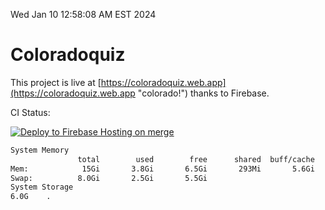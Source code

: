 Wed Jan 10 12:58:08 AM EST 2024

# Coloradoquiz


This project is live at [https://coloradoquiz.web.app](https://coloradoquiz.web.app "colorado!") thanks to Firebase.

CI Status: 

[![Deploy to Firebase Hosting on merge](https://github.com/teamkushal/coloradoquiz/actions/workflows/firebase-hosting-merge.yml/badge.svg)](https://github.com/teamkushal/coloradoquiz/actions/workflows/firebase-hosting-merge.yml)

```bash
System Memory
               total        used        free      shared  buff/cache   available
Mem:            15Gi       3.8Gi       6.5Gi       293Mi       5.6Gi        11Gi
Swap:          8.0Gi       2.5Gi       5.5Gi
System Storage
6.0G	.
```
